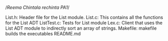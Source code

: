 /*Reema Chintala
rechinta
PA1*/

List.h: Header file for the List module.
List.c: This contains all the functions for the List ADT
ListTest.c: Tests for List module
Lex.c: Client that uses the List ADT module to indirectly sort an array of strings.
Makefile: makefile builds the executables 
README.md